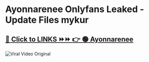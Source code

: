 
 # Ayonnarenee Onlyfans Leaked - Update Files mykur

## <h2><a href="https://clipsfans.com/Ayonnarenee&ref=git">🔗 Click to LINKS ⏩⏩ 👉 🟢 Ayonnarenee </a></h2>

<a href="https://clipsfans.com/Ayonnarenee&ref=git" rel="nofollow" data-target="animated-image.originalLink"><img src="https://i.ibb.co.com/xMMVF88/686577567.gif" alt="Viral Video Original" style="max-width: 100%; display: inline-block;" data-target="animated-image.originalImage"></a>

